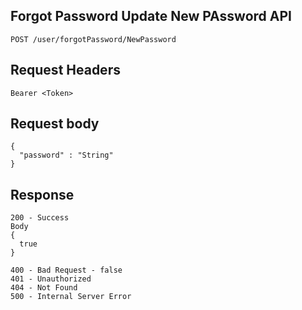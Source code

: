 ## Forgot Password Update New PAssword API 
```
POST /user/forgotPassword/NewPassword
```

## Request Headers
```
Bearer <Token>

```
 
## Request body
```  
{
  "password" : "String"
}
```
## Response
```
200 - Success
Body
{
  true
}

400 - Bad Request - false
401 - Unauthorized
404 - Not Found
500 - Internal Server Error